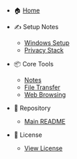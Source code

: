 - 🏠 [Home](README.md)

- ✍️ Setup Notes
  - [Windows Setup](../winboot.md)
  - [Privacy Stack](../shields-up.md)

- 📦 Core Tools
  - [Notes](../notespace.md)
  - [File Transfer](../transfer.md)
  - [Web Browsing](../web.md)

- 📁 Repository
  - [Main README](../README.md)

- 📄 License
  - [View License](../LICENSE)